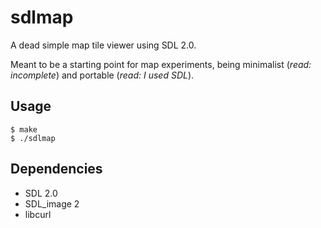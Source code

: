# sdlmap

A dead simple map tile viewer using SDL 2.0.

Meant to be a starting point for map experiments, being minimalist (*read: incomplete*) and portable (*read: I used SDL*).

## Usage

```
$ make
$ ./sdlmap
```

## Dependencies

* SDL 2.0
* SDL\_image 2
* libcurl



